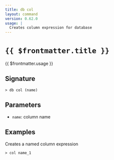 ```yaml
---
title: db col
layout: command
version: 0.62.0
usage: |
  Creates column expression for database
---
```


# `{{ $frontmatter.title }}`

<div style='white-space: pre-wrap;'>{{ $frontmatter.usage }}</div>

## Signature

```> db col (name)```

## Parameters

 -  `name`: column name

## Examples

Creates a named column expression
```shell
> col name_1
```
